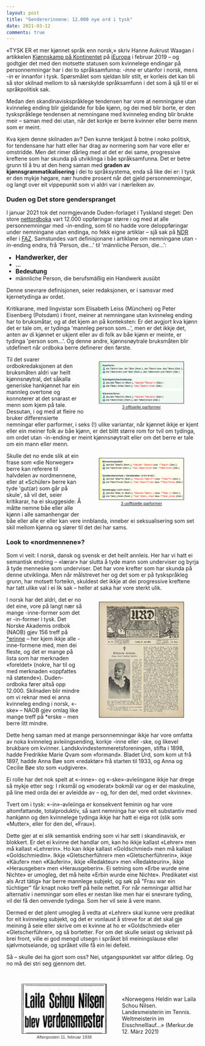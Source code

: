```yaml
---
layout: post
title: "Gendererinnene: 12.000 nye ord i tysk"
date: 2021-03-12
comments: true
---
```


<style>
h3 {
margin-top: 1.2em;
}
  ol {
  margin-left: 0;
  padding-left: 0;
  margin-top: .4em;
}
ol li {
  display: block;
  margin-bottom: .4em;
  margin-left: 2em;
}
ol li::before {
  display: inline-block;
  content: "(" counter(item) ") ";
  counter-increment: item;
  width: 2em;
  margin-left: -2em;
}
figcaption {
    color: #333;
    text-align: center;
    font-family: Optima, Candara, Calibri, Arial, sans-serif;
    font-size: .8em;
  line-height: 1.2em;
}	
    .zoom:hover {
  -ms-transform: scale(3); /* IE 9 */
  -webkit-transform: scale(3); /* Safari 3-8 */
  transform: scale(3); 
  transform-origin: 100% 0%;
}
  .small {
  font-variant: small-caps;
}
</style>

<div class="ingress">
  <p>«TYSK ER et mer kjønnet språk enn norsk,» skriv Hanne Aukrust Waagan i artikkelen <a href="https://ieuropa.no/2019/02/kjonnskamp-pa-kontinentet/hanne/">Kjønnskamp på Kontinentet</a> på <a href="https://ieuropa.no">iEuropa</a> i februar 2019 – og godtgjer det med den motsette statusen som kvinnelege endingar på personnemningar har i dei to språksamfunna: <i>-inne</i> er utanfor i norsk, mens <i>-in</i> er innanfor i tysk. Spørsmålet som sjeldan blir stilt, er korleis det kan bli så stor skilnad mellom to så nærskylde språksamfunn i det som å sjå til er ei språkpolitisk sak.</p></div>

<p>Medan den skandinaviskspråklege tendensen har vore at nemningane utan kvinneleg ending blir gjeldande for båe kjønn, og dei med blir borte, er den tyskspråklege tendensen at nemningane med kvinneleg ending blir brukte meir – saman med dei utan, når det korkje er berre kvinner eller berre menn som er meint.</p> 

<p>Kva kjem denne skilnaden av? Den kunne tenkjast å botne i noko politisk, for tendensane har hatt eller har drag av normering som har vore eller er omstridde. Men det rimer dårleg med at det er dei same, progressive kreftene som har skunda på utviklinga i båe språksamfunna. Det er betre grunn til å tru at den heng saman med <b>graden av kjønnsgrammatikalisering</b> i dei to språksystema, enda så like dei er: I tysk er den mykje høgare, nær hundre prosent når det gjeld personnemningar, og langt over eit vippepunkt som vi aldri var i nærleiken av.</p>

<h3>Duden og Det store genderspranget</h3>

<p>
I januar 2021 tok det normgjevande Duden-forlaget i Tyskland steget: Den store <a href="https://www.duden.de/woerterbuch">nettordboka</a> vart 12.000 oppføringar større i og med at alle personnemningar med <i>-in</i>-ending, som til no hadde vore deloppføringar under nemningane utan endinga, no fekk eigne artiklar – sjå sak på <a href="https://www.ndr.de/kultur/Gendern-Online-Duden-aendert-Personenbezeichnungen,duden132.html">NDR</a> eller i <a href="https://www.fr.de/politik/duden-gender-neu-sprache-woerterbuch-geschlechter-gerechtigkeit-neutral-forschung-kritik-zr-90161181.html">FAZ</a>. Samstundes vart definisjonane i artiklane om nemningane utan <i>-in</i>-ending endra, frå 'Person, die…' til 'männliche Person, die…':
</p>
<ul class="dist"><li style="font-size:1.2em"><b>Handwerker, der</b></li><li><b>…</b></li><li style="font-size:1.1em"><b>Bedeutung</b></li> <li>männliche Person, die berufsmäßig ein Handwerk ausübt</li>
</ul>
<p>
Denne snevrare definisjonen, seier redaksjonen, er i samsvar med kjernetydinga av ordet.
</p>
<p>Kritikarane, med lingvistar som Elisabeth Leiss (München) og Peter Eisenberg (Potsdam) i front, meiner at nemningane utan kvinneleg ending har to bruksmåtar, og at det kjem an på konteksten: Er det avgjort kva kjønn det er tale om, er tydinga 'mannleg person som…', men er det ikkje det, anten av di kjønnet er ukjent eller av di folk av båe kjønn er meinte, er tydinga 'person som…'. Og denne andre, kjønnsnøytrale bruksmåten blir utdefinert når ordboka berre definerer den første.</p>
<div style="float:right;"><figure class="rightfig"><div class="zoom"><img style="width:220px; border: #333 1pt solid" src="/pics/diff13.png"></div><figcaption><a href="https://www.genderator.app/wb/täter/">3 offisielle parformer</a></figcaption></figure></div>
<p>
Til det svarer ordbokredaksjonen at den bruksmåten aldri var heilt kjønnsnøytral, det såkalla generiske hankjønnet har ein mannleg overtone og konnoterer at det snarast er menn som kjem på tale. Dessutan, i og med at fleire no bruker differensierte nemningar eller parformer, i seks (!) ulike variantar, når kjønnet ikkje er kjent eller ein meiner folk av båe kjønn, er det blitt større rom for tvil om tydinga, om ordet utan -in-ending er meint kjønnsnøytralt eller om det berre er tale om ein mann eller menn. 
</p>
<div style="float:right;"><figure class="rightfig"><div class="zoom"><img style="width:220px; border: #333 1pt solid" src="/pics/diff46.png"></div><figcaption><a href="https://www.genderator.app/wb/täter/">3 uoffisielle parformer</a></figcaption></figure></div>
<p>Skulle det no ende slik at ein frase som «die Norweger» berre kan referere til halvdelen av nordmennene, eller at «Schüler» berre kan tyde 'gut(ar) som går på skule', så vil det, seier kritikarar, ha ei skuggeside: Å måtte nemne båe eller alle kjønn i alle samanhengar der båe eller alle er eller kan vere innblanda, inneber ei seksualisering som set skil mellom kjønna og slører til det dei har sams.
</p>
<h3>Look to «nordmennene»?</h3>
<p>Som vi veit: I norsk, dansk og svensk er det heilt annleis. Her har vi hatt ei semantisk endring – «lærar» har slutta å tyde mann som underviser og byrja å tyde menneske som underviser. Det har vore krefter som har skunda på denne utviklinga. Men når målstrevet her og det som er på tyskspråkleg grunn, har motsett forteikn, skuldest det ikkje at dei progressive kreftene har tatt ulike val i ei lik sak – heller at saka har vore sterkt ulik.</p>
<div style="float:right;"><figure class="rightfig"><div class="zoom"><img style="width:220px; border: #333 1pt solid" src="/pics/urd.jpg"></div></figure></div>
<p>
I norsk har det aldri, det er no det eine, vore på langt nær så mange -inne-former som det er -in-former i tysk. Det Norske Akademis ordbok (NAOB) gjev 156 treff på <a href="https://naob.no/søk/*erinne">*erinne</a> – her kjem ikkje alle -inne-formene med, men dei fleste, og det er mange på lista som har merknaden «foreldet» (nokre, har til og med merknaden «oppfattes nå støtende»). Duden-ordboka fører altså opp 12.000. Skilnaden blir mindre om vi reknar med ei anna kvinneleg ending i norsk, «-ske» – NAOB gjev omlag like mange treff på *erske – men berre litt mindre.
</p>
<p>
Dette heng saman med at mange personnemningar ikkje har vore omfatta av noka kvinneleg avleiingsending, korkje -inne eller -ske, og likevel brukbare om kvinner. Landskvindestemmeretsforeningen, stifta i 1898, hadde Fredrikke Marie Qvam som «formand». Bladet Urd, som kom ut frå 1897, hadde Anna Bøe som «redaktør» frå starten til 1933, og Anna og Cecilie Bøe sto som «udgivere».
</p>
<p>Ei rolle har det nok spelt at «-inne»- og «-ske»-avleiingane ikkje har drege så mykje etter seg: I riksmål og «moderat» bokmål var og er dei maskuline, på line med orda dei er avleidde av – og, for den del, med ordet «kvinne».</p> 
<p>Tvert om i tysk: «-in»-avleiinga er konsekvent feminin og har vore altomfattande, totalproduktiv, så sant nemninga har vore eit substantiv med hankjønn og den kvinnelege tydinga ikkje har hatt ei eiga rot (slik som «Mutter», eller for den del, «Frau»). 
</p>
<p>
Dette gjer at ei slik semantisk endring som vi har sett i skandinavisk, er blokkert. Er det ei kvinne det handlar om, kan ho ikkje kallast «Lehrer» men må kallast «Lehrerin». Ho kan ikkje kallast «Goldschmied» men må kallast «Goldschmiedin». Ikkje «Gletscherführer» men «Gletscherführerin», ikkje «Käufer» men «Käuferin», ikkje «Redakteur» men «Redakteurin», ikkje «Herausgeber» men «Herausgeberin». Ei setning som «Erbe wurde eine Nichte» er umogleg, det må heite «Erbin wurde eine Nichte». Predikatet «ist als Arzt tätig» har berre mannlege subjekt, og søk på "Frau war ein tüchtiger" får knapt noko treff på heile nettet. For når nemningar alltid har alternativ i nemningar som elles er nestan like men har ei snevrare tyding, vil dei få den omvende tydinga. Som her vil seie å vere mann.</p>
<p>
Dermed er det plent umogleg å vedta at «Lehrer» skal kunne vere predikat for eit kvinneleg subjekt, og det er vonlaust å streve for at det skal gje meining å seie eller skrive om ei kvinne at ho er «Goldschmied» eller «Gletscherführer», og så bortetter. For om det skulle seiast og skrivast på brei front, ville ei god mengd utsegn i språket bli meiningslause eller sjølvmotseiande, og språket ville få ein lei defekt.
</p>
<p>Så – skulle dei ha gjort som oss? Nei, utgangspunktet var altfor dårleg. Og no må dei stri seg gjennom det.</p>
<br/>
<div style="float:left;"><figure class="leftfig"><img style="width:220px; border: #333 1pt solid" src="/pics/schou.jpg"><figcaption>Aftenposten 11. februar 1938</figcaption></figure></div>
<p>&nbsp;</p>
<p>«Norwegens Heldin war Laila Schou Nilsen. Landesmeisterin im Tennis. Weltmeisterin im Eisschnelllauf…» (Merkur.de 12. März 2021)</p>
<p>&nbsp;</p>
<p>&nbsp;</p>
